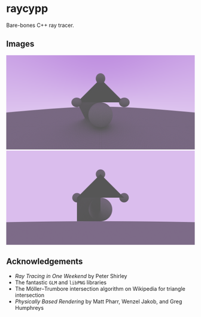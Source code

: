 # raycypp
Bare-bones C++ ray tracer.

## Images
![Perspective rendering](assets/perspective.png "Perspective Rendering of a Scene")
![Orthographic rendering](assets/orthographic.png "Orthographic Rendering of a Scene")

## Acknowledgements
- *Ray Tracing in One Weekend* by Peter Shirley
- The fantastic `GLM` and `libPNG` libraries
- The Möller–Trumbore intersection algorithm on Wikipedia for triangle
  intersection
- *Physically Based Rendering* by Matt Pharr, Wenzel Jakob, and Greg Humphreys

<!--  LocalWords:  raycypp
 -->
